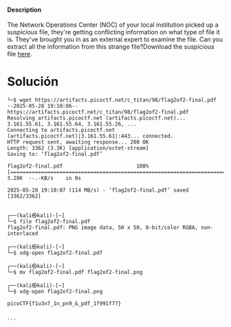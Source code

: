 #### Description

The Network Operations Center (NOC) of your local institution picked up a suspicious file, they're getting conflicting information on what type of file it is. They've brought you in as an external expert to examine the file. Can you extract all the information from this strange file?Download the suspicious file [here](https://artifacts.picoctf.net/c_titan/98/flag2of2-final.pdf).


# Solución

````
└─$ wget https://artifacts.picoctf.net/c_titan/98/flag2of2-final.pdf
--2025-05-28 19:10:06--  https://artifacts.picoctf.net/c_titan/98/flag2of2-final.pdf
Resolving artifacts.picoctf.net (artifacts.picoctf.net)... 3.161.55.61, 3.161.55.64, 3.161.55.26, ...
Connecting to artifacts.picoctf.net (artifacts.picoctf.net)|3.161.55.61|:443... connected.
HTTP request sent, awaiting response... 200 OK
Length: 3362 (3.3K) [application/octet-stream]
Saving to: ‘flag2of2-final.pdf’

flag2of2-final.pdf                        100%[===================================================================================>]   3.28K  --.-KB/s    in 0s      

2025-05-28 19:10:07 (114 MB/s) - ‘flag2of2-final.pdf’ saved [3362/3362]

                                                                                                                                                                      
┌──(kali㉿kali)-[~]
└─$ file flag2of2-final.pdf
flag2of2-final.pdf: PNG image data, 50 x 50, 8-bit/color RGBA, non-interlaced
                                                                                                                                                                      
┌──(kali㉿kali)-[~]
└─$ xdg-open flag2of2-final.pdf
                                                                                                                                                                      
┌──(kali㉿kali)-[~]
└─$ mv flag2of2-final.pdf flag2of2-final.png

┌──(kali㉿kali)-[~]
└─$ xdg-open flag2of2-final.png

picoCTF{f1u3n7_1n_pn9_&_pdf_1f991f77}


```